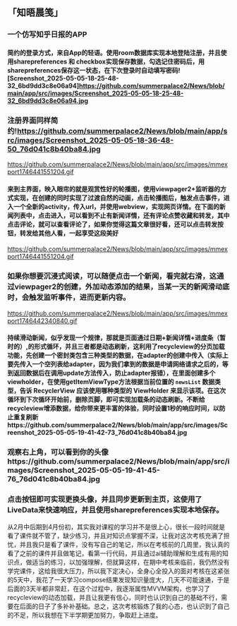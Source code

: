 ## 「知晤晨笺」

### 一个仿写知乎日报的APP



#### 简约的登录方式，来自App的轻语。使用room数据库实现本地登陆注册，并且使用sharepreferences 和 checkbox实现保存数据，勾选记住密码后，用sharepreferences保存这一状态，在下次登录时自动填写密码![Screenshot_2025-05-05-18-25-48-32_6bd9dd3c8e06a94]https://github.com/summerpalace2/News/blob/main/app/src/images/Screenshot_2025-05-05-18-25-48-32_6bd9dd3c8e06a94.jpg

### 注册界面同样简约!https://github.com/summerpalace2/News/blob/main/app/src/images/Screenshot_2025-05-05-18-36-48-50_76d041c8b40ba84.jpg

https://github.com/summerpalace2/News/blob/main/app/src/images/mmexport1746441551204.gif

#### 来到主界面，映入眼帘的就是观赏性好的轮播图，使用viewpager2+监听器的方式实现，在创建的同时实现了过渡自然的动画，点击轮播图后，触发点击事件，进入一个全新的activity，传入url，并使用webview，实现网页详情。在下面的新闻列表中，点击进入，可以看到不止有新闻详情，还有评论点赞收藏和转发，其中点击评论，就可以查看评论了，如果你觉得这篇文章很好看，还可以点击转发按钮，转发给其他人看，一起享受这段美好

https://github.com/summerpalace2/News/blob/main/app/src/images/mmexport1746441551204.gif

### 如果你想要沉浸式阅读，可以随便点击一个新闻，看完就右滑，这通过viewpager2的创建，外加动态添加的结果，当某一天的新闻滑动底时，会触发监听事件，进而更新内容。

https://github.com/summerpalace2/News/blob/main/app/src/images/mmexport1746442340840.gif

#### 持续滑动新闻，似乎发现一个规律，那就是页面通过日期+新闻详情+进度条（暂时的）,的形式循环，并且三者都是动态刷新，这利用了recycleview的分页加载功能，先创建一个密封类包含三种类型的数据，在adapter的创建中传入（实际上要先传入一个空列表给adapter，因为我们拿到的数据是申请网络请求之后的，等到返回数据后在调用update方法传入，防止adapter报错），在里面创建多个viewholder，在使用getItemViewType方法根据当前位置的 `newsList` 数据类型，告诉 RecyclerView 应该使用哪种类型的 ViewHolder 来显示该项。在这次循环到下次循环开始前，删除页脚，即可实现加载条的动态刷新。不断给recycleview增添数据，给你带来更丰富的体验，同时设置1秒的响应时间，以防止重复刷新https://github.com/summerpalace2/News/blob/main/app/src/images/Screenshot_2025-05-05-19-41-42-73_76d041c8b40ba84.jpg

### 观察右上角，可以看到你的头像https://github.com/summerpalace2/News/blob/main/app/src/images/Screenshot_2025-05-05-19-41-45-76_76d041c8b40ba84.jpg
### 点击按钮即可实现更换头像，并且同步更新到主页，这使用了LiveData来快速响应，并且使用sharepreferences实现本地保存。

从2月中后期到4月份初，其实我对课程的学习并不是很上心，很长一段时间就是看了课件就不管了，缺少练习，并且对知识点掌握不深，让我对这次考核充满了担忧，并且我只是看了课件，没有写自己的笔记，所以在考核前的几周里，我认真的看了之前的课件并且做笔记，看第一行代码，并且通过ai辅助理解和生成有用的知识点，做适当的练习，以加强理解，但就算这样，在期中考核来临前，我仍然没有学完课件，这给我很大压力，所以我下定决心，全身心全投入的面对考核在这紧张的5天中，我花了一天学习compose结果发现知识量庞大，几天不可能速通，于是后面的3天半都非常赶，在这个过程中，我逐渐属性MVVM架构，也学习了recycleview的动态加载，并且让我更有信心，同时也认识到自己的基础不行，需要在后面的日子了多补补基础。总之，这次考核锻炼了我的心态，也认识到了自己的不足，所以我想在下半学期更加努力，争取赶上进度。

